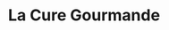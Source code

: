 ---
title: "La Cure Gourmande"
url: /aix-en-provence/la-cure-gourmande-rue-vauvenargues/
shop: confiserie
---